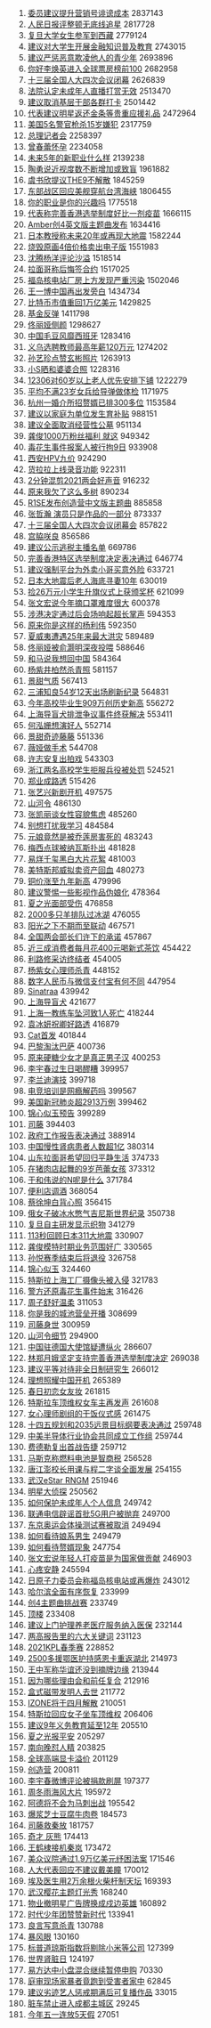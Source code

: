 1. [委员建议提升营销号诽谤成本](https://s.weibo.com/weibo?q=%23%E5%A7%94%E5%91%98%E5%BB%BA%E8%AE%AE%E6%8F%90%E5%8D%87%E8%90%A5%E9%94%80%E5%8F%B7%E8%AF%BD%E8%B0%A4%E6%88%90%E6%9C%AC%23&Refer=top) 2837143
1. [人民日报评整顿无底线追星](https://s.weibo.com/weibo?q=%23%E4%BA%BA%E6%B0%91%E6%97%A5%E6%8A%A5%E8%AF%84%E6%95%B4%E9%A1%BF%E6%97%A0%E5%BA%95%E7%BA%BF%E8%BF%BD%E6%98%9F%23&Refer=top) 2817728
1. [复旦大学女生参军到西藏](https://s.weibo.com/weibo?q=%E5%A4%8D%E6%97%A6%E5%A4%A7%E5%AD%A6%E5%A5%B3%E7%94%9F%E5%8F%82%E5%86%9B%E5%88%B0%E8%A5%BF%E8%97%8F&Refer=top) 2779124
1. [建议对大学生开展金融知识普及教育](https://s.weibo.com/weibo?q=%23%E5%BB%BA%E8%AE%AE%E5%AF%B9%E5%A4%A7%E5%AD%A6%E7%94%9F%E5%BC%80%E5%B1%95%E9%87%91%E8%9E%8D%E7%9F%A5%E8%AF%86%E6%99%AE%E5%8F%8A%E6%95%99%E8%82%B2%23&Refer=top) 2743015
1. [建议严惩恶意欺凌他人的青少年](https://s.weibo.com/weibo?q=%E5%BB%BA%E8%AE%AE%E4%B8%A5%E6%83%A9%E6%81%B6%E6%84%8F%E6%AC%BA%E5%87%8C%E4%BB%96%E4%BA%BA%E7%9A%84%E9%9D%92%E5%B0%91%E5%B9%B4&Refer=top) 2693896
1. [你好李焕英进入全球票房榜前100](https://s.weibo.com/weibo?q=%23%E4%BD%A0%E5%A5%BD%E6%9D%8E%E7%84%95%E8%8B%B1%E8%BF%9B%E5%85%A5%E5%85%A8%E7%90%83%E7%A5%A8%E6%88%BF%E6%A6%9C%E5%89%8D100%23&Refer=top) 2682958
1. [十三届全国人大四次会议闭幕](https://s.weibo.com/weibo?q=%23%E5%8D%81%E4%B8%89%E5%B1%8A%E5%85%A8%E5%9B%BD%E4%BA%BA%E5%A4%A7%E5%9B%9B%E6%AC%A1%E4%BC%9A%E8%AE%AE%E9%97%AD%E5%B9%95%23&Refer=top) 2626839
1. [法院认定未成年人直播打赏无效](https://s.weibo.com/weibo?q=%23%E6%B3%95%E9%99%A2%E8%AE%A4%E5%AE%9A%E6%9C%AA%E6%88%90%E5%B9%B4%E4%BA%BA%E7%9B%B4%E6%92%AD%E6%89%93%E8%B5%8F%E6%97%A0%E6%95%88%23&Refer=top) 2513470
1. [建议取消基层干部各群打卡](https://s.weibo.com/weibo?q=%E5%BB%BA%E8%AE%AE%E5%8F%96%E6%B6%88%E5%9F%BA%E5%B1%82%E5%B9%B2%E9%83%A8%E5%90%84%E7%BE%A4%E6%89%93%E5%8D%A1&Refer=top) 2501442
1. [代表建议明星返还金条等贵重应援礼品](https://s.weibo.com/weibo?q=%23%E4%BB%A3%E8%A1%A8%E5%BB%BA%E8%AE%AE%E6%98%8E%E6%98%9F%E8%BF%94%E8%BF%98%E9%87%91%E6%9D%A1%E7%AD%89%E8%B4%B5%E9%87%8D%E5%BA%94%E6%8F%B4%E7%A4%BC%E5%93%81%23&Refer=top) 2472964
1. [美国5名警官枪杀15岁嫌犯](https://s.weibo.com/weibo?q=%E7%BE%8E%E5%9B%BD5%E5%90%8D%E8%AD%A6%E5%AE%98%E6%9E%AA%E6%9D%8015%E5%B2%81%E5%AB%8C%E7%8A%AF&Refer=top) 2317759
1. [总理记者会](https://s.weibo.com/weibo?q=%23%E6%80%BB%E7%90%86%E8%AE%B0%E8%80%85%E4%BC%9A%23&Refer=top) 2258397
1. [曾春蕾怀孕](https://s.weibo.com/weibo?q=%E6%9B%BE%E6%98%A5%E8%95%BE%E6%80%80%E5%AD%95&Refer=top) 2234058
1. [未来5年的新职业什么样](https://s.weibo.com/weibo?q=%23%E6%9C%AA%E6%9D%A55%E5%B9%B4%E7%9A%84%E6%96%B0%E8%81%8C%E4%B8%9A%E4%BB%80%E4%B9%88%E6%A0%B7%23&Refer=top) 2139238
1. [陶勇说近视度数不断增加或致盲](https://s.weibo.com/weibo?q=%23%E9%99%B6%E5%8B%87%E8%AF%B4%E8%BF%91%E8%A7%86%E5%BA%A6%E6%95%B0%E4%B8%8D%E6%96%AD%E5%A2%9E%E5%8A%A0%E6%88%96%E8%87%B4%E7%9B%B2%23&Refer=top) 1961882
1. [虞书欣提议THE9不解散](https://s.weibo.com/weibo?q=%23%E8%99%9E%E4%B9%A6%E6%AC%A3%E6%8F%90%E8%AE%AETHE9%E4%B8%8D%E8%A7%A3%E6%95%A3%23&Refer=top) 1845259
1. [东部战区回应美舰穿航台湾海峡](https://s.weibo.com/weibo?q=%23%E4%B8%9C%E9%83%A8%E6%88%98%E5%8C%BA%E5%9B%9E%E5%BA%94%E7%BE%8E%E8%88%B0%E7%A9%BF%E8%88%AA%E5%8F%B0%E6%B9%BE%E6%B5%B7%E5%B3%A1%23&Refer=top) 1806455
1. [你的职业是你的兴趣吗](https://s.weibo.com/weibo?q=%23%E4%BD%A0%E7%9A%84%E8%81%8C%E4%B8%9A%E6%98%AF%E4%BD%A0%E7%9A%84%E5%85%B4%E8%B6%A3%E5%90%97%23&Refer=top) 1775518
1. [代表称完善香港选举制度好比一剂疫苗](https://s.weibo.com/weibo?q=%E4%BB%A3%E8%A1%A8%E7%A7%B0%E5%AE%8C%E5%96%84%E9%A6%99%E6%B8%AF%E9%80%89%E4%B8%BE%E5%88%B6%E5%BA%A6%E5%A5%BD%E6%AF%94%E4%B8%80%E5%89%82%E7%96%AB%E8%8B%97&Refer=top) 1666115
1. [Amber创4英文版主题曲发布](https://s.weibo.com/weibo?q=%23Amber%E5%88%9B4%E8%8B%B1%E6%96%87%E7%89%88%E4%B8%BB%E9%A2%98%E6%9B%B2%E5%8F%91%E5%B8%83%23&Refer=top) 1634416
1. [日本教授称未来20年或再现大地震](https://s.weibo.com/weibo?q=%23%E6%97%A5%E6%9C%AC%E6%95%99%E6%8E%88%E7%A7%B0%E6%9C%AA%E6%9D%A520%E5%B9%B4%E6%88%96%E5%86%8D%E7%8E%B0%E5%A4%A7%E5%9C%B0%E9%9C%87%23&Refer=top) 1582244
1. [烧毁原画4倍价格卖出电子版](https://s.weibo.com/weibo?q=%E7%83%A7%E6%AF%81%E5%8E%9F%E7%94%BB4%E5%80%8D%E4%BB%B7%E6%A0%BC%E5%8D%96%E5%87%BA%E7%94%B5%E5%AD%90%E7%89%88&Refer=top) 1551983
1. [沈腾杨洋评论沙溢](https://s.weibo.com/weibo?q=%23%E6%B2%88%E8%85%BE%E6%9D%A8%E6%B4%8B%E8%AF%84%E8%AE%BA%E6%B2%99%E6%BA%A2%23&Refer=top) 1518514
1. [拉面哥称后悔签合约](https://s.weibo.com/weibo?q=%E6%8B%89%E9%9D%A2%E5%93%A5%E7%A7%B0%E5%90%8E%E6%82%94%E7%AD%BE%E5%90%88%E7%BA%A6&Refer=top) 1517025
1. [福岛核电站厂房上方发现严重污染](https://s.weibo.com/weibo?q=%23%E7%A6%8F%E5%B2%9B%E6%A0%B8%E7%94%B5%E7%AB%99%E5%8E%82%E6%88%BF%E4%B8%8A%E6%96%B9%E5%8F%91%E7%8E%B0%E4%B8%A5%E9%87%8D%E6%B1%A1%E6%9F%93%23&Refer=top) 1502046
1. [王一博中国再出发旁白](https://s.weibo.com/weibo?q=%23%E7%8E%8B%E4%B8%80%E5%8D%9A%E4%B8%AD%E5%9B%BD%E5%86%8D%E5%87%BA%E5%8F%91%E6%97%81%E7%99%BD%23&Refer=top) 1434734
1. [比特币市值重回1万亿美元](https://s.weibo.com/weibo?q=%23%E6%AF%94%E7%89%B9%E5%B8%81%E5%B8%82%E5%80%BC%E9%87%8D%E5%9B%9E1%E4%B8%87%E4%BA%BF%E7%BE%8E%E5%85%83%23&Refer=top) 1429825
1. [基金反弹](https://s.weibo.com/weibo?q=%E5%9F%BA%E9%87%91%E5%8F%8D%E5%BC%B9&Refer=top) 1411798
1. [佟丽娅侧颜](https://s.weibo.com/weibo?q=%E4%BD%9F%E4%B8%BD%E5%A8%85%E4%BE%A7%E9%A2%9C&Refer=top) 1298627
1. [中国毛豆风靡西班牙](https://s.weibo.com/weibo?q=%E4%B8%AD%E5%9B%BD%E6%AF%9B%E8%B1%86%E9%A3%8E%E9%9D%A1%E8%A5%BF%E7%8F%AD%E7%89%99&Refer=top) 1283416
1. [义乌选聘教师最高年薪120万元](https://s.weibo.com/weibo?q=%23%E4%B9%89%E4%B9%8C%E9%80%89%E8%81%98%E6%95%99%E5%B8%88%E6%9C%80%E9%AB%98%E5%B9%B4%E8%96%AA120%E4%B8%87%E5%85%83%23&Refer=top) 1274202
1. [孙艺珍点赞玄彬照片](https://s.weibo.com/weibo?q=%23%E5%AD%99%E8%89%BA%E7%8F%8D%E7%82%B9%E8%B5%9E%E7%8E%84%E5%BD%AC%E7%85%A7%E7%89%87%23&Refer=top) 1263913
1. [小S晒和婆婆合照](https://s.weibo.com/weibo?q=%23%E5%B0%8FS%E6%99%92%E5%92%8C%E5%A9%86%E5%A9%86%E5%90%88%E7%85%A7%23&Refer=top) 1228316
1. [12306对60岁以上老人优先安排下铺](https://s.weibo.com/weibo?q=12306%E5%AF%B960%E5%B2%81%E4%BB%A5%E4%B8%8A%E8%80%81%E4%BA%BA%E4%BC%98%E5%85%88%E5%AE%89%E6%8E%92%E4%B8%8B%E9%93%BA&Refer=top) 1222279
1. [平均不满23岁女兵给导弹做体检](https://s.weibo.com/weibo?q=%23%E5%B9%B3%E5%9D%87%E4%B8%8D%E6%BB%A123%E5%B2%81%E5%A5%B3%E5%85%B5%E7%BB%99%E5%AF%BC%E5%BC%B9%E5%81%9A%E4%BD%93%E6%A3%80%23&Refer=top) 1171975
1. [杭州一婚介所招赘婿已排300多位](https://s.weibo.com/weibo?q=%E6%9D%AD%E5%B7%9E%E4%B8%80%E5%A9%9A%E4%BB%8B%E6%89%80%E6%8B%9B%E8%B5%98%E5%A9%BF%E5%B7%B2%E6%8E%92300%E5%A4%9A%E4%BD%8D&Refer=top) 1153584
1. [建议以家庭为单位发生育补贴](https://s.weibo.com/weibo?q=%23%E5%BB%BA%E8%AE%AE%E4%BB%A5%E5%AE%B6%E5%BA%AD%E4%B8%BA%E5%8D%95%E4%BD%8D%E5%8F%91%E7%94%9F%E8%82%B2%E8%A1%A5%E8%B4%B4%23&Refer=top) 988151
1. [建议全面取消经营性公墓](https://s.weibo.com/weibo?q=%23%E5%BB%BA%E8%AE%AE%E5%85%A8%E9%9D%A2%E5%8F%96%E6%B6%88%E7%BB%8F%E8%90%A5%E6%80%A7%E5%85%AC%E5%A2%93%23&Refer=top) 951134
1. [龚俊1000万粉丝福利 就这](https://s.weibo.com/weibo?q=%E9%BE%9A%E4%BF%8A1000%E4%B8%87%E7%B2%89%E4%B8%9D%E7%A6%8F%E5%88%A9%20%E5%B0%B1%E8%BF%99&Refer=top) 949342
1. [毒花生事件报案人被行拘9日](https://s.weibo.com/weibo?q=%23%E6%AF%92%E8%8A%B1%E7%94%9F%E4%BA%8B%E4%BB%B6%E6%8A%A5%E6%A1%88%E4%BA%BA%E8%A2%AB%E8%A1%8C%E6%8B%989%E6%97%A5%23&Refer=top) 933908
1. [西安HPV九价](https://s.weibo.com/weibo?q=%E8%A5%BF%E5%AE%89HPV%E4%B9%9D%E4%BB%B7&Refer=top) 924290
1. [货拉拉上线录音功能](https://s.weibo.com/weibo?q=%E8%B4%A7%E6%8B%89%E6%8B%89%E4%B8%8A%E7%BA%BF%E5%BD%95%E9%9F%B3%E5%8A%9F%E8%83%BD&Refer=top) 922311
1. [2分钟混剪2021两会好声音](https://s.weibo.com/weibo?q=%232%E5%88%86%E9%92%9F%E6%B7%B7%E5%89%AA2021%E4%B8%A4%E4%BC%9A%E5%A5%BD%E5%A3%B0%E9%9F%B3%23&Refer=top) 916232
1. [原来我欠了这么多树](https://s.weibo.com/weibo?q=%23%E5%8E%9F%E6%9D%A5%E6%88%91%E6%AC%A0%E4%BA%86%E8%BF%99%E4%B9%88%E5%A4%9A%E6%A0%91%23&Refer=top) 890234
1. [R1SE发布创造营中文版主题曲](https://s.weibo.com/weibo?q=%23R1SE%E5%8F%91%E5%B8%83%E5%88%9B%E9%80%A0%E8%90%A5%E4%B8%AD%E6%96%87%E7%89%88%E4%B8%BB%E9%A2%98%E6%9B%B2%23&Refer=top) 885858
1. [张哲瀚 演员只是作品的一部分](https://s.weibo.com/weibo?q=%E5%BC%A0%E5%93%B2%E7%80%9A%20%E6%BC%94%E5%91%98%E5%8F%AA%E6%98%AF%E4%BD%9C%E5%93%81%E7%9A%84%E4%B8%80%E9%83%A8%E5%88%86&Refer=top) 873337
1. [十三届全国人大四次会议闭幕会](https://s.weibo.com/weibo?q=%23%E5%8D%81%E4%B8%89%E5%B1%8A%E5%85%A8%E5%9B%BD%E4%BA%BA%E5%A4%A7%E5%9B%9B%E6%AC%A1%E4%BC%9A%E8%AE%AE%E9%97%AD%E5%B9%95%E4%BC%9A%23&Refer=top) 857822
1. [宫脇咲良](https://s.weibo.com/weibo?q=%E5%AE%AB%E8%84%87%E5%92%B2%E8%89%AF&Refer=top) 856586
1. [建议公示逃税主播名单](https://s.weibo.com/weibo?q=%23%E5%BB%BA%E8%AE%AE%E5%85%AC%E7%A4%BA%E9%80%83%E7%A8%8E%E4%B8%BB%E6%92%AD%E5%90%8D%E5%8D%95%23&Refer=top) 669786
1. [完善香港特区选举制度决定表决通过](https://s.weibo.com/weibo?q=%23%E5%AE%8C%E5%96%84%E9%A6%99%E6%B8%AF%E7%89%B9%E5%8C%BA%E9%80%89%E4%B8%BE%E5%88%B6%E5%BA%A6%E5%86%B3%E5%AE%9A%E8%A1%A8%E5%86%B3%E9%80%9A%E8%BF%87%23&Refer=top) 646774
1. [建议强制平台为外卖小哥买意外险](https://s.weibo.com/weibo?q=%23%E5%BB%BA%E8%AE%AE%E5%BC%BA%E5%88%B6%E5%B9%B3%E5%8F%B0%E4%B8%BA%E5%A4%96%E5%8D%96%E5%B0%8F%E5%93%A5%E4%B9%B0%E6%84%8F%E5%A4%96%E9%99%A9%23&Refer=top) 633721
1. [日本大地震后老人海底寻妻10年](https://s.weibo.com/weibo?q=%E6%97%A5%E6%9C%AC%E5%A4%A7%E5%9C%B0%E9%9C%87%E5%90%8E%E8%80%81%E4%BA%BA%E6%B5%B7%E5%BA%95%E5%AF%BB%E5%A6%BB10%E5%B9%B4&Refer=top) 630019
1. [捡26万元小学生升旗仪式上获颁奖杯](https://s.weibo.com/weibo?q=%23%E6%8D%A126%E4%B8%87%E5%85%83%E5%B0%8F%E5%AD%A6%E7%94%9F%E5%8D%87%E6%97%97%E4%BB%AA%E5%BC%8F%E4%B8%8A%E8%8E%B7%E9%A2%81%E5%A5%96%E6%9D%AF%23&Refer=top) 621099
1. [张文宏说今年摘口罩难度很大](https://s.weibo.com/weibo?q=%E5%BC%A0%E6%96%87%E5%AE%8F%E8%AF%B4%E4%BB%8A%E5%B9%B4%E6%91%98%E5%8F%A3%E7%BD%A9%E9%9A%BE%E5%BA%A6%E5%BE%88%E5%A4%A7&Refer=top) 600378
1. [涉港决定通过后会场响起超长掌声](https://s.weibo.com/weibo?q=%23%E6%B6%89%E6%B8%AF%E5%86%B3%E5%AE%9A%E9%80%9A%E8%BF%87%E5%90%8E%E4%BC%9A%E5%9C%BA%E5%93%8D%E8%B5%B7%E8%B6%85%E9%95%BF%E6%8E%8C%E5%A3%B0%23&Refer=top) 594353
1. [原来你是这样的杨利伟](https://s.weibo.com/weibo?q=%E5%8E%9F%E6%9D%A5%E4%BD%A0%E6%98%AF%E8%BF%99%E6%A0%B7%E7%9A%84%E6%9D%A8%E5%88%A9%E4%BC%9F&Refer=top) 592350
1. [夏威夷遭遇25年来最大洪灾](https://s.weibo.com/weibo?q=%E5%A4%8F%E5%A8%81%E5%A4%B7%E9%81%AD%E9%81%8725%E5%B9%B4%E6%9D%A5%E6%9C%80%E5%A4%A7%E6%B4%AA%E7%81%BE&Refer=top) 589489
1. [佟丽娅被俞灏明深夜投喂](https://s.weibo.com/weibo?q=%23%E4%BD%9F%E4%B8%BD%E5%A8%85%E8%A2%AB%E4%BF%9E%E7%81%8F%E6%98%8E%E6%B7%B1%E5%A4%9C%E6%8A%95%E5%96%82%23&Refer=top) 588646
1. [和马说我想回中国](https://s.weibo.com/weibo?q=%E5%92%8C%E9%A9%AC%E8%AF%B4%E6%88%91%E6%83%B3%E5%9B%9E%E4%B8%AD%E5%9B%BD&Refer=top) 584364
1. [杨紫井柏然杀青照](https://s.weibo.com/weibo?q=%23%E6%9D%A8%E7%B4%AB%E4%BA%95%E6%9F%8F%E7%84%B6%E6%9D%80%E9%9D%92%E7%85%A7%23&Refer=top) 581157
1. [景甜气质](https://s.weibo.com/weibo?q=%E6%99%AF%E7%94%9C%E6%B0%94%E8%B4%A8&Refer=top) 567413
1. [三浦知良54岁12天出场刷新纪录](https://s.weibo.com/weibo?q=%E4%B8%89%E6%B5%A6%E7%9F%A5%E8%89%AF54%E5%B2%8112%E5%A4%A9%E5%87%BA%E5%9C%BA%E5%88%B7%E6%96%B0%E7%BA%AA%E5%BD%95&Refer=top) 564831
1. [今年高校毕业生909万创历史新高](https://s.weibo.com/weibo?q=%23%E4%BB%8A%E5%B9%B4%E9%AB%98%E6%A0%A1%E6%AF%95%E4%B8%9A%E7%94%9F909%E4%B8%87%E5%88%9B%E5%8E%86%E5%8F%B2%E6%96%B0%E9%AB%98%23&Refer=top) 556272
1. [上海导盲犬排泄争议事件终获解决](https://s.weibo.com/weibo?q=%23%E4%B8%8A%E6%B5%B7%E5%AF%BC%E7%9B%B2%E7%8A%AC%E6%8E%92%E6%B3%84%E4%BA%89%E8%AE%AE%E4%BA%8B%E4%BB%B6%E7%BB%88%E8%8E%B7%E8%A7%A3%E5%86%B3%23&Refer=top) 553411
1. [何泓姗想演好人](https://s.weibo.com/weibo?q=%23%E4%BD%95%E6%B3%93%E5%A7%97%E6%83%B3%E6%BC%94%E5%A5%BD%E4%BA%BA%23&Refer=top) 552714
1. [景甜奇迹藤藤](https://s.weibo.com/weibo?q=%23%E6%99%AF%E7%94%9C%E5%A5%87%E8%BF%B9%E8%97%A4%E8%97%A4%23&Refer=top) 551336
1. [薇娅做手术](https://s.weibo.com/weibo?q=%23%E8%96%87%E5%A8%85%E5%81%9A%E6%89%8B%E6%9C%AF%23&Refer=top) 544708
1. [许志安复出拍戏](https://s.weibo.com/weibo?q=%E8%AE%B8%E5%BF%97%E5%AE%89%E5%A4%8D%E5%87%BA%E6%8B%8D%E6%88%8F&Refer=top) 543303
1. [浙江两名高校学生拒服兵役被处罚](https://s.weibo.com/weibo?q=%23%E6%B5%99%E6%B1%9F%E4%B8%A4%E5%90%8D%E9%AB%98%E6%A0%A1%E5%AD%A6%E7%94%9F%E6%8B%92%E6%9C%8D%E5%85%B5%E5%BD%B9%E8%A2%AB%E5%A4%84%E7%BD%9A%23&Refer=top) 524521
1. [郑业成路透](https://s.weibo.com/weibo?q=%E9%83%91%E4%B8%9A%E6%88%90%E8%B7%AF%E9%80%8F&Refer=top) 515426
1. [张艺兴新剧开机](https://s.weibo.com/weibo?q=%23%E5%BC%A0%E8%89%BA%E5%85%B4%E6%96%B0%E5%89%A7%E5%BC%80%E6%9C%BA%23&Refer=top) 497575
1. [山河令](https://s.weibo.com/weibo?q=%E5%B1%B1%E6%B2%B3%E4%BB%A4&Refer=top) 486130
1. [张凯丽谈女性容貌焦虑](https://s.weibo.com/weibo?q=%23%E5%BC%A0%E5%87%AF%E4%B8%BD%E8%B0%88%E5%A5%B3%E6%80%A7%E5%AE%B9%E8%B2%8C%E7%84%A6%E8%99%91%23&Refer=top) 485260
1. [别想打扰我学习](https://s.weibo.com/weibo?q=%E5%88%AB%E6%83%B3%E6%89%93%E6%89%B0%E6%88%91%E5%AD%A6%E4%B9%A0&Refer=top) 484584
1. [元娘竟然是被乔莲房害死的](https://s.weibo.com/weibo?q=%23%E5%85%83%E5%A8%98%E7%AB%9F%E7%84%B6%E6%98%AF%E8%A2%AB%E4%B9%94%E8%8E%B2%E6%88%BF%E5%AE%B3%E6%AD%BB%E7%9A%84%23&Refer=top) 483243
1. [梅西点球被纳瓦斯扑出](https://s.weibo.com/weibo?q=%E6%A2%85%E8%A5%BF%E7%82%B9%E7%90%83%E8%A2%AB%E7%BA%B3%E7%93%A6%E6%96%AF%E6%89%91%E5%87%BA&Refer=top) 481828
1. [易烊千玺黑白大片花絮](https://s.weibo.com/weibo?q=%23%E6%98%93%E7%83%8A%E5%8D%83%E7%8E%BA%E9%BB%91%E7%99%BD%E5%A4%A7%E7%89%87%E8%8A%B1%E7%B5%AE%23&Refer=top) 481003
1. [美特斯邦威拟卖资产回血](https://s.weibo.com/weibo?q=%23%E7%BE%8E%E7%89%B9%E6%96%AF%E9%82%A6%E5%A8%81%E6%8B%9F%E5%8D%96%E8%B5%84%E4%BA%A7%E5%9B%9E%E8%A1%80%23&Refer=top) 480273
1. [铜价涨至九年新高](https://s.weibo.com/weibo?q=%23%E9%93%9C%E4%BB%B7%E6%B6%A8%E8%87%B3%E4%B9%9D%E5%B9%B4%E6%96%B0%E9%AB%98%23&Refer=top) 479996
1. [建议警惕一些影视作品伪娘化](https://s.weibo.com/weibo?q=%23%E5%BB%BA%E8%AE%AE%E8%AD%A6%E6%83%95%E4%B8%80%E4%BA%9B%E5%BD%B1%E8%A7%86%E4%BD%9C%E5%93%81%E4%BC%AA%E5%A8%98%E5%8C%96%23&Refer=top) 478364
1. [夏之光面部受伤](https://s.weibo.com/weibo?q=%23%E5%A4%8F%E4%B9%8B%E5%85%89%E9%9D%A2%E9%83%A8%E5%8F%97%E4%BC%A4%23&Refer=top) 476858
1. [2000多只羊排队过冰湖](https://s.weibo.com/weibo?q=%232000%E5%A4%9A%E5%8F%AA%E7%BE%8A%E6%8E%92%E9%98%9F%E8%BF%87%E5%86%B0%E6%B9%96%23&Refer=top) 476055
1. [阳光之下不期而至联动](https://s.weibo.com/weibo?q=%23%E9%98%B3%E5%85%89%E4%B9%8B%E4%B8%8B%E4%B8%8D%E6%9C%9F%E8%80%8C%E8%87%B3%E8%81%94%E5%8A%A8%23&Refer=top) 467571
1. [全国两会部长们许下的承诺](https://s.weibo.com/weibo?q=%23%E5%85%A8%E5%9B%BD%E4%B8%A4%E4%BC%9A%E9%83%A8%E9%95%BF%E4%BB%AC%E8%AE%B8%E4%B8%8B%E7%9A%84%E6%89%BF%E8%AF%BA%23&Refer=top) 457867
1. [近三成消费者每月花400元喝新式茶饮](https://s.weibo.com/weibo?q=%23%E8%BF%91%E4%B8%89%E6%88%90%E6%B6%88%E8%B4%B9%E8%80%85%E6%AF%8F%E6%9C%88%E8%8A%B1400%E5%85%83%E5%96%9D%E6%96%B0%E5%BC%8F%E8%8C%B6%E9%A5%AE%23&Refer=top) 454422
1. [利路修采访终结者](https://s.weibo.com/weibo?q=%E5%88%A9%E8%B7%AF%E4%BF%AE%E9%87%87%E8%AE%BF%E7%BB%88%E7%BB%93%E8%80%85&Refer=top) 454005
1. [杨紫女心理师杀青](https://s.weibo.com/weibo?q=%E6%9D%A8%E7%B4%AB%E5%A5%B3%E5%BF%83%E7%90%86%E5%B8%88%E6%9D%80%E9%9D%92&Refer=top) 448152
1. [数字人民币与微信支付宝有何不同](https://s.weibo.com/weibo?q=%23%E6%95%B0%E5%AD%97%E4%BA%BA%E6%B0%91%E5%B8%81%E4%B8%8E%E5%BE%AE%E4%BF%A1%E6%94%AF%E4%BB%98%E5%AE%9D%E6%9C%89%E4%BD%95%E4%B8%8D%E5%90%8C%23&Refer=top) 447954
1. [Sinatraa](https://s.weibo.com/weibo?q=Sinatraa&Refer=top) 439942
1. [上海导盲犬](https://s.weibo.com/weibo?q=%E4%B8%8A%E6%B5%B7%E5%AF%BC%E7%9B%B2%E7%8A%AC&Refer=top) 421677
1. [上海一教练车坠河致1人死亡](https://s.weibo.com/weibo?q=%E4%B8%8A%E6%B5%B7%E4%B8%80%E6%95%99%E7%BB%83%E8%BD%A6%E5%9D%A0%E6%B2%B3%E8%87%B41%E4%BA%BA%E6%AD%BB%E4%BA%A1&Refer=top) 418244
1. [袁冰妍祝卿好路透](https://s.weibo.com/weibo?q=%23%E8%A2%81%E5%86%B0%E5%A6%8D%E7%A5%9D%E5%8D%BF%E5%A5%BD%E8%B7%AF%E9%80%8F%23&Refer=top) 416879
1. [Cat首发](https://s.weibo.com/weibo?q=%23Cat%E9%A6%96%E5%8F%91%23&Refer=top) 401844
1. [巴黎淘汰巴萨](https://s.weibo.com/weibo?q=%E5%B7%B4%E9%BB%8E%E6%B7%98%E6%B1%B0%E5%B7%B4%E8%90%A8&Refer=top) 400736
1. [原来硬糖少女才是真正男子汉](https://s.weibo.com/weibo?q=%23%E5%8E%9F%E6%9D%A5%E7%A1%AC%E7%B3%96%E5%B0%91%E5%A5%B3%E6%89%8D%E6%98%AF%E7%9C%9F%E6%AD%A3%E7%94%B7%E5%AD%90%E6%B1%89%23&Refer=top) 400253
1. [李宇春过生日喝醪糟](https://s.weibo.com/weibo?q=%23%E6%9D%8E%E5%AE%87%E6%98%A5%E8%BF%87%E7%94%9F%E6%97%A5%E5%96%9D%E9%86%AA%E7%B3%9F%23&Refer=top) 399957
1. [李兰迪演技](https://s.weibo.com/weibo?q=%23%E6%9D%8E%E5%85%B0%E8%BF%AA%E6%BC%94%E6%8A%80%23&Refer=top) 399718
1. [电竞培训是网瘾解药吗](https://s.weibo.com/weibo?q=%E7%94%B5%E7%AB%9E%E5%9F%B9%E8%AE%AD%E6%98%AF%E7%BD%91%E7%98%BE%E8%A7%A3%E8%8D%AF%E5%90%97&Refer=top) 399567
1. [美国新冠肺炎超2913万例](https://s.weibo.com/weibo?q=%E7%BE%8E%E5%9B%BD%E6%96%B0%E5%86%A0%E8%82%BA%E7%82%8E%E8%B6%852913%E4%B8%87%E4%BE%8B&Refer=top) 399462
1. [锦心似玉预告](https://s.weibo.com/weibo?q=%E9%94%A6%E5%BF%83%E4%BC%BC%E7%8E%89%E9%A2%84%E5%91%8A&Refer=top) 399289
1. [司藤](https://s.weibo.com/weibo?q=%E5%8F%B8%E8%97%A4&Refer=top) 394403
1. [政府工作报告表决通过](https://s.weibo.com/weibo?q=%23%E6%94%BF%E5%BA%9C%E5%B7%A5%E4%BD%9C%E6%8A%A5%E5%91%8A%E8%A1%A8%E5%86%B3%E9%80%9A%E8%BF%87%23&Refer=top) 388914
1. [中国慢性肾病患者人数超1亿](https://s.weibo.com/weibo?q=%23%E4%B8%AD%E5%9B%BD%E6%85%A2%E6%80%A7%E8%82%BE%E7%97%85%E6%82%A3%E8%80%85%E4%BA%BA%E6%95%B0%E8%B6%851%E4%BA%BF%23&Refer=top) 380314
1. [山东拉面哥希望回归平静生活](https://s.weibo.com/weibo?q=%E5%B1%B1%E4%B8%9C%E6%8B%89%E9%9D%A2%E5%93%A5%E5%B8%8C%E6%9C%9B%E5%9B%9E%E5%BD%92%E5%B9%B3%E9%9D%99%E7%94%9F%E6%B4%BB&Refer=top) 374733
1. [在猪肉店起舞的9岁芭蕾女孩](https://s.weibo.com/weibo?q=%23%E5%9C%A8%E7%8C%AA%E8%82%89%E5%BA%97%E8%B5%B7%E8%88%9E%E7%9A%849%E5%B2%81%E8%8A%AD%E8%95%BE%E5%A5%B3%E5%AD%A9%23&Refer=top) 373312
1. [于和伟说的N呢是什么](https://s.weibo.com/weibo?q=%23%E4%BA%8E%E5%92%8C%E4%BC%9F%E8%AF%B4%E7%9A%84N%E5%91%A2%E6%98%AF%E4%BB%80%E4%B9%88%23&Refer=top) 371784
1. [便利店调酒](https://s.weibo.com/weibo?q=%E4%BE%BF%E5%88%A9%E5%BA%97%E8%B0%83%E9%85%92&Refer=top) 368054
1. [蔡徐坤白背心照](https://s.weibo.com/weibo?q=%23%E8%94%A1%E5%BE%90%E5%9D%A4%E7%99%BD%E8%83%8C%E5%BF%83%E7%85%A7%23&Refer=top) 356415
1. [俄女子破冰水憋气吉尼斯世界纪录](https://s.weibo.com/weibo?q=%23%E4%BF%84%E5%A5%B3%E5%AD%90%E7%A0%B4%E5%86%B0%E6%B0%B4%E6%86%8B%E6%B0%94%E5%90%89%E5%B0%BC%E6%96%AF%E4%B8%96%E7%95%8C%E7%BA%AA%E5%BD%95%23&Refer=top) 350738
1. [复旦自主研发显示织物](https://s.weibo.com/weibo?q=%23%E5%A4%8D%E6%97%A6%E8%87%AA%E4%B8%BB%E7%A0%94%E5%8F%91%E6%98%BE%E7%A4%BA%E7%BB%87%E7%89%A9%23&Refer=top) 341279
1. [113秒回顾日本311大地震](https://s.weibo.com/weibo?q=113%E7%A7%92%E5%9B%9E%E9%A1%BE%E6%97%A5%E6%9C%AC311%E5%A4%A7%E5%9C%B0%E9%9C%87&Refer=top) 330907
1. [龚俊模特时期业务范围好广](https://s.weibo.com/weibo?q=%23%E9%BE%9A%E4%BF%8A%E6%A8%A1%E7%89%B9%E6%97%B6%E6%9C%9F%E4%B8%9A%E5%8A%A1%E8%8C%83%E5%9B%B4%E5%A5%BD%E5%B9%BF%23&Refer=top) 330565
1. [孙悦赛季结束后将退役](https://s.weibo.com/weibo?q=%23%E5%AD%99%E6%82%A6%E8%B5%9B%E5%AD%A3%E7%BB%93%E6%9D%9F%E5%90%8E%E5%B0%86%E9%80%80%E5%BD%B9%23&Refer=top) 326758
1. [锦心似玉](https://s.weibo.com/weibo?q=%23%E9%94%A6%E5%BF%83%E4%BC%BC%E7%8E%89%23&Refer=top) 324460
1. [特斯拉上海工厂摄像头被入侵](https://s.weibo.com/weibo?q=%E7%89%B9%E6%96%AF%E6%8B%89%E4%B8%8A%E6%B5%B7%E5%B7%A5%E5%8E%82%E6%91%84%E5%83%8F%E5%A4%B4%E8%A2%AB%E5%85%A5%E4%BE%B5&Refer=top) 321783
1. [警方还原毒花生事件始末](https://s.weibo.com/weibo?q=%23%E8%AD%A6%E6%96%B9%E8%BF%98%E5%8E%9F%E6%AF%92%E8%8A%B1%E7%94%9F%E4%BA%8B%E4%BB%B6%E5%A7%8B%E6%9C%AB%23&Refer=top) 316426
1. [周子舒好温柔](https://s.weibo.com/weibo?q=%23%E5%91%A8%E5%AD%90%E8%88%92%E5%A5%BD%E6%B8%A9%E6%9F%94%23&Refer=top) 311053
1. [你是我的城池营垒开播](https://s.weibo.com/weibo?q=%23%E4%BD%A0%E6%98%AF%E6%88%91%E7%9A%84%E5%9F%8E%E6%B1%A0%E8%90%A5%E5%9E%92%E5%BC%80%E6%92%AD%23&Refer=top) 308699
1. [司藤身世](https://s.weibo.com/weibo?q=%E5%8F%B8%E8%97%A4%E8%BA%AB%E4%B8%96&Refer=top) 300959
1. [山河令细节](https://s.weibo.com/weibo?q=%23%E5%B1%B1%E6%B2%B3%E4%BB%A4%E7%BB%86%E8%8A%82%23&Refer=top) 294900
1. [中国驻德国大使馆疑遭纵火](https://s.weibo.com/weibo?q=%E4%B8%AD%E5%9B%BD%E9%A9%BB%E5%BE%B7%E5%9B%BD%E5%A4%A7%E4%BD%BF%E9%A6%86%E7%96%91%E9%81%AD%E7%BA%B5%E7%81%AB&Refer=top) 286607
1. [林郑月娥坚定支持完善香港选举制度决定](https://s.weibo.com/weibo?q=%23%E6%9E%97%E9%83%91%E6%9C%88%E5%A8%A5%E5%9D%9A%E5%AE%9A%E6%94%AF%E6%8C%81%E5%AE%8C%E5%96%84%E9%A6%99%E6%B8%AF%E9%80%89%E4%B8%BE%E5%88%B6%E5%BA%A6%E5%86%B3%E5%AE%9A%23&Refer=top) 269038
1. [建议平等对待非全日制研究生](https://s.weibo.com/weibo?q=%23%E5%BB%BA%E8%AE%AE%E5%B9%B3%E7%AD%89%E5%AF%B9%E5%BE%85%E9%9D%9E%E5%85%A8%E6%97%A5%E5%88%B6%E7%A0%94%E7%A9%B6%E7%94%9F%23&Refer=top) 266012
1. [理想照耀中国开机](https://s.weibo.com/weibo?q=%E7%90%86%E6%83%B3%E7%85%A7%E8%80%80%E4%B8%AD%E5%9B%BD%E5%BC%80%E6%9C%BA&Refer=top) 265389
1. [春日初恋女友妆](https://s.weibo.com/weibo?q=%23%E6%98%A5%E6%97%A5%E5%88%9D%E6%81%8B%E5%A5%B3%E5%8F%8B%E5%A6%86%23&Refer=top) 261815
1. [特斯拉车顶维权女车主再发声](https://s.weibo.com/weibo?q=%E7%89%B9%E6%96%AF%E6%8B%89%E8%BD%A6%E9%A1%B6%E7%BB%B4%E6%9D%83%E5%A5%B3%E8%BD%A6%E4%B8%BB%E5%86%8D%E5%8F%91%E5%A3%B0&Refer=top) 261608
1. [女心理师剧组的干饭仪式感](https://s.weibo.com/weibo?q=%23%E5%A5%B3%E5%BF%83%E7%90%86%E5%B8%88%E5%89%A7%E7%BB%84%E7%9A%84%E5%B9%B2%E9%A5%AD%E4%BB%AA%E5%BC%8F%E6%84%9F%23&Refer=top) 261475
1. [十四五规划和2035远景目标纲要表决通过](https://s.weibo.com/weibo?q=%E5%8D%81%E5%9B%9B%E4%BA%94%E8%A7%84%E5%88%92%E5%92%8C2035%E8%BF%9C%E6%99%AF%E7%9B%AE%E6%A0%87%E7%BA%B2%E8%A6%81%E8%A1%A8%E5%86%B3%E9%80%9A%E8%BF%87&Refer=top) 259748
1. [中美半导体行业协会共同成立工作组](https://s.weibo.com/weibo?q=%E4%B8%AD%E7%BE%8E%E5%8D%8A%E5%AF%BC%E4%BD%93%E8%A1%8C%E4%B8%9A%E5%8D%8F%E4%BC%9A%E5%85%B1%E5%90%8C%E6%88%90%E7%AB%8B%E5%B7%A5%E4%BD%9C%E7%BB%84&Refer=top) 259744
1. [费德勒复出首战告捷](https://s.weibo.com/weibo?q=%E8%B4%B9%E5%BE%B7%E5%8B%92%E5%A4%8D%E5%87%BA%E9%A6%96%E6%88%98%E5%91%8A%E6%8D%B7&Refer=top) 259712
1. [马斯克称燃料电池是智商税](https://s.weibo.com/weibo?q=%E9%A9%AC%E6%96%AF%E5%85%8B%E7%A7%B0%E7%87%83%E6%96%99%E7%94%B5%E6%B1%A0%E6%98%AF%E6%99%BA%E5%95%86%E7%A8%8E&Refer=top) 256528
1. [唐江澎校长用课与程二字谈全面发展](https://s.weibo.com/weibo?q=%23%E5%94%90%E6%B1%9F%E6%BE%8E%E6%A0%A1%E9%95%BF%E7%94%A8%E8%AF%BE%E4%B8%8E%E7%A8%8B%E4%BA%8C%E5%AD%97%E8%B0%88%E5%85%A8%E9%9D%A2%E5%8F%91%E5%B1%95%23&Refer=top) 254155
1. [武汉eStar RNGM](https://s.weibo.com/weibo?q=%E6%AD%A6%E6%B1%89eStar%20RNGM&Refer=top) 251946
1. [明星大侦探](https://s.weibo.com/weibo?q=%E6%98%8E%E6%98%9F%E5%A4%A7%E4%BE%A6%E6%8E%A2&Refer=top) 250562
1. [如何保护未成年人个人信息](https://s.weibo.com/weibo?q=%23%E5%A6%82%E4%BD%95%E4%BF%9D%E6%8A%A4%E6%9C%AA%E6%88%90%E5%B9%B4%E4%BA%BA%E4%B8%AA%E4%BA%BA%E4%BF%A1%E6%81%AF%23&Refer=top) 249742
1. [联通电信辟谣首批5G用户被抛弃](https://s.weibo.com/weibo?q=%E8%81%94%E9%80%9A%E7%94%B5%E4%BF%A1%E8%BE%9F%E8%B0%A3%E9%A6%96%E6%89%B95G%E7%94%A8%E6%88%B7%E8%A2%AB%E6%8A%9B%E5%BC%83&Refer=top) 249700
1. [东京奥运会体操测试赛被取消](https://s.weibo.com/weibo?q=%23%E4%B8%9C%E4%BA%AC%E5%A5%A5%E8%BF%90%E4%BC%9A%E4%BD%93%E6%93%8D%E6%B5%8B%E8%AF%95%E8%B5%9B%E8%A2%AB%E5%8F%96%E6%B6%88%23&Refer=top) 249494
1. [如何看待娘系男生](https://s.weibo.com/weibo?q=%23%E5%A6%82%E4%BD%95%E7%9C%8B%E5%BE%85%E5%A8%98%E7%B3%BB%E7%94%B7%E7%94%9F%23&Refer=top) 249479
1. [如何看待赘婿现象](https://s.weibo.com/weibo?q=%23%E5%A6%82%E4%BD%95%E7%9C%8B%E5%BE%85%E8%B5%98%E5%A9%BF%E7%8E%B0%E8%B1%A1%23&Refer=top) 247754
1. [张文宏说年轻人打疫苗是为国家做贡献](https://s.weibo.com/weibo?q=%23%E5%BC%A0%E6%96%87%E5%AE%8F%E8%AF%B4%E5%B9%B4%E8%BD%BB%E4%BA%BA%E6%89%93%E7%96%AB%E8%8B%97%E6%98%AF%E4%B8%BA%E5%9B%BD%E5%AE%B6%E5%81%9A%E8%B4%A1%E7%8C%AE%23&Refer=top) 246903
1. [心疼安静](https://s.weibo.com/weibo?q=%23%E5%BF%83%E7%96%BC%E5%AE%89%E9%9D%99%23&Refer=top) 245594
1. [日原子力委员会称福岛核电站或再爆炸](https://s.weibo.com/weibo?q=%23%E6%97%A5%E5%8E%9F%E5%AD%90%E5%8A%9B%E5%A7%94%E5%91%98%E4%BC%9A%E7%A7%B0%E7%A6%8F%E5%B2%9B%E6%A0%B8%E7%94%B5%E7%AB%99%E6%88%96%E5%86%8D%E7%88%86%E7%82%B8%23&Refer=top) 243012
1. [哈尔滨全面有序恢复](https://s.weibo.com/weibo?q=%E5%93%88%E5%B0%94%E6%BB%A8%E5%85%A8%E9%9D%A2%E6%9C%89%E5%BA%8F%E6%81%A2%E5%A4%8D&Refer=top) 233999
1. [创4主题曲挑战赛](https://s.weibo.com/weibo?q=%23%E5%88%9B4%E4%B8%BB%E9%A2%98%E6%9B%B2%E6%8C%91%E6%88%98%E8%B5%9B%23&Refer=top) 233749
1. [顶楼](https://s.weibo.com/weibo?q=%E9%A1%B6%E6%A5%BC&Refer=top) 233408
1. [建议上门护理养老医疗服务纳入医保](https://s.weibo.com/weibo?q=%23%E5%BB%BA%E8%AE%AE%E4%B8%8A%E9%97%A8%E6%8A%A4%E7%90%86%E5%85%BB%E8%80%81%E5%8C%BB%E7%96%97%E6%9C%8D%E5%8A%A1%E7%BA%B3%E5%85%A5%E5%8C%BB%E4%BF%9D%23&Refer=top) 232144
1. [两高报告里的六大关键词](https://s.weibo.com/weibo?q=%E4%B8%A4%E9%AB%98%E6%8A%A5%E5%91%8A%E9%87%8C%E7%9A%84%E5%85%AD%E5%A4%A7%E5%85%B3%E9%94%AE%E8%AF%8D&Refer=top) 231123
1. [2021KPL春季赛](https://s.weibo.com/weibo?q=2021KPL%E6%98%A5%E5%AD%A3%E8%B5%9B&Refer=top) 228852
1. [2500多援鄂医护持感恩卡重返湖北](https://s.weibo.com/weibo?q=%232500%E5%A4%9A%E6%8F%B4%E9%84%82%E5%8C%BB%E6%8A%A4%E6%8C%81%E6%84%9F%E6%81%A9%E5%8D%A1%E9%87%8D%E8%BF%94%E6%B9%96%E5%8C%97%23&Refer=top) 214973
1. [王中军称华谊还没到摘牌边缘](https://s.weibo.com/weibo?q=%E7%8E%8B%E4%B8%AD%E5%86%9B%E7%A7%B0%E5%8D%8E%E8%B0%8A%E8%BF%98%E6%B2%A1%E5%88%B0%E6%91%98%E7%89%8C%E8%BE%B9%E7%BC%98&Refer=top) 213944
1. [因为哪些理由会和前任复合](https://s.weibo.com/weibo?q=%23%E5%9B%A0%E4%B8%BA%E5%93%AA%E4%BA%9B%E7%90%86%E7%94%B1%E4%BC%9A%E5%92%8C%E5%89%8D%E4%BB%BB%E5%A4%8D%E5%90%88%23&Refer=top) 212916
1. [盒式磁带发明人去世](https://s.weibo.com/weibo?q=%E7%9B%92%E5%BC%8F%E7%A3%81%E5%B8%A6%E5%8F%91%E6%98%8E%E4%BA%BA%E5%8E%BB%E4%B8%96&Refer=top) 211772
1. [IZONE将于四月解散](https://s.weibo.com/weibo?q=%23IZONE%E5%B0%86%E4%BA%8E%E5%9B%9B%E6%9C%88%E8%A7%A3%E6%95%A3%23&Refer=top) 210051
1. [特斯拉回应女子坐车顶维权](https://s.weibo.com/weibo?q=%23%E7%89%B9%E6%96%AF%E6%8B%89%E5%9B%9E%E5%BA%94%E5%A5%B3%E5%AD%90%E5%9D%90%E8%BD%A6%E9%A1%B6%E7%BB%B4%E6%9D%83%23&Refer=top) 206406
1. [建议9年义务教育延至12年](https://s.weibo.com/weibo?q=%23%E5%BB%BA%E8%AE%AE9%E5%B9%B4%E4%B9%89%E5%8A%A1%E6%95%99%E8%82%B2%E5%BB%B6%E8%87%B312%E5%B9%B4%23&Refer=top) 205510
1. [夏之光报平安](https://s.weibo.com/weibo?q=%23%E5%A4%8F%E4%B9%8B%E5%85%89%E6%8A%A5%E5%B9%B3%E5%AE%89%23&Refer=top) 205297
1. [南向晚怼人精](https://s.weibo.com/weibo?q=%23%E5%8D%97%E5%90%91%E6%99%9A%E6%80%BC%E4%BA%BA%E7%B2%BE%23&Refer=top) 203825
1. [全球高端显卡溢价](https://s.weibo.com/weibo?q=%23%E5%85%A8%E7%90%83%E9%AB%98%E7%AB%AF%E6%98%BE%E5%8D%A1%E6%BA%A2%E4%BB%B7%23&Refer=top) 201129
1. [创造营](https://s.weibo.com/weibo?q=%E5%88%9B%E9%80%A0%E8%90%A5&Refer=top) 200811
1. [李宇春微博评论被捐款刷屏](https://s.weibo.com/weibo?q=%E6%9D%8E%E5%AE%87%E6%98%A5%E5%BE%AE%E5%8D%9A%E8%AF%84%E8%AE%BA%E8%A2%AB%E6%8D%90%E6%AC%BE%E5%88%B7%E5%B1%8F&Refer=top) 197377
1. [周冬雨海风大片](https://s.weibo.com/weibo?q=%23%E5%91%A8%E5%86%AC%E9%9B%A8%E6%B5%B7%E9%A3%8E%E5%A4%A7%E7%89%87%23&Refer=top) 195972
1. [阿德将不会为马刺出战](https://s.weibo.com/weibo?q=%E9%98%BF%E5%BE%B7%E5%B0%86%E4%B8%8D%E4%BC%9A%E4%B8%BA%E9%A9%AC%E5%88%BA%E5%87%BA%E6%88%98&Refer=top) 195542
1. [爆浆芝士豆腐牛肉卷](https://s.weibo.com/weibo?q=%E7%88%86%E6%B5%86%E8%8A%9D%E5%A3%AB%E8%B1%86%E8%85%90%E7%89%9B%E8%82%89%E5%8D%B7&Refer=top) 184573
1. [司藤救秦放](https://s.weibo.com/weibo?q=%23%E5%8F%B8%E8%97%A4%E6%95%91%E7%A7%A6%E6%94%BE%23&Refer=top) 181757
1. [奇才 灰熊](https://s.weibo.com/weibo?q=%E5%A5%87%E6%89%8D%20%E7%81%B0%E7%86%8A&Refer=top) 174413
1. [王鹤棣接机秦岚](https://s.weibo.com/weibo?q=%23%E7%8E%8B%E9%B9%A4%E6%A3%A3%E6%8E%A5%E6%9C%BA%E7%A7%A6%E5%B2%9A%23&Refer=top) 173472
1. [美众议院通过1.9万亿美元纾困法案](https://s.weibo.com/weibo?q=%E7%BE%8E%E4%BC%97%E8%AE%AE%E9%99%A2%E9%80%9A%E8%BF%871.9%E4%B8%87%E4%BA%BF%E7%BE%8E%E5%85%83%E7%BA%BE%E5%9B%B0%E6%B3%95%E6%A1%88&Refer=top) 171546
1. [人大代表回应不建议戴美瞳](https://s.weibo.com/weibo?q=%E4%BA%BA%E5%A4%A7%E4%BB%A3%E8%A1%A8%E5%9B%9E%E5%BA%94%E4%B8%8D%E5%BB%BA%E8%AE%AE%E6%88%B4%E7%BE%8E%E7%9E%B3&Refer=top) 170012
1. [埃及医生用2万余根火柴杆制天坛](https://s.weibo.com/weibo?q=%23%E5%9F%83%E5%8F%8A%E5%8C%BB%E7%94%9F%E7%94%A82%E4%B8%87%E4%BD%99%E6%A0%B9%E7%81%AB%E6%9F%B4%E6%9D%86%E5%88%B6%E5%A4%A9%E5%9D%9B%23&Refer=top) 169393
1. [武汉樱花主题灯光秀](https://s.weibo.com/weibo?q=%E6%AD%A6%E6%B1%89%E6%A8%B1%E8%8A%B1%E4%B8%BB%E9%A2%98%E7%81%AF%E5%85%89%E7%A7%80&Refer=top) 168240
1. [物业撤明星广告牌换成戍边英雄](https://s.weibo.com/weibo?q=%E7%89%A9%E4%B8%9A%E6%92%A4%E6%98%8E%E6%98%9F%E5%B9%BF%E5%91%8A%E7%89%8C%E6%8D%A2%E6%88%90%E6%88%8D%E8%BE%B9%E8%8B%B1%E9%9B%84&Refer=top) 160892
1. [时代少年团赞赞新时代](https://s.weibo.com/weibo?q=%23%E6%97%B6%E4%BB%A3%E5%B0%91%E5%B9%B4%E5%9B%A2%E8%B5%9E%E8%B5%9E%E6%96%B0%E6%97%B6%E4%BB%A3%23&Refer=top) 133941
1. [良言写意杀青](https://s.weibo.com/weibo?q=%23%E8%89%AF%E8%A8%80%E5%86%99%E6%84%8F%E6%9D%80%E9%9D%92%23&Refer=top) 130788
1. [暴风眼](https://s.weibo.com/weibo?q=%23%E6%9A%B4%E9%A3%8E%E7%9C%BC%23&Refer=top) 130160
1. [标普道琼斯指数将剔除小米等公司](https://s.weibo.com/weibo?q=%E6%A0%87%E6%99%AE%E9%81%93%E7%90%BC%E6%96%AF%E6%8C%87%E6%95%B0%E5%B0%86%E5%89%94%E9%99%A4%E5%B0%8F%E7%B1%B3%E7%AD%89%E5%85%AC%E5%8F%B8&Refer=top) 127399
1. [世界肾脏日](https://s.weibo.com/weibo?q=%E4%B8%96%E7%95%8C%E8%82%BE%E8%84%8F%E6%97%A5&Refer=top) 124197
1. [易方达中小盘混合继续暂停申购](https://s.weibo.com/weibo?q=%E6%98%93%E6%96%B9%E8%BE%BE%E4%B8%AD%E5%B0%8F%E7%9B%98%E6%B7%B7%E5%90%88%E7%BB%A7%E7%BB%AD%E6%9A%82%E5%81%9C%E7%94%B3%E8%B4%AD&Refer=top) 70330
1. [庭审现场家暴者竟跑到受害者家中](https://s.weibo.com/weibo?q=%E5%BA%AD%E5%AE%A1%E7%8E%B0%E5%9C%BA%E5%AE%B6%E6%9A%B4%E8%80%85%E7%AB%9F%E8%B7%91%E5%88%B0%E5%8F%97%E5%AE%B3%E8%80%85%E5%AE%B6%E4%B8%AD&Refer=top) 62845
1. [建议劣迹艺人惩戒期满后可复播作品](https://s.weibo.com/weibo?q=%23%E5%BB%BA%E8%AE%AE%E5%8A%A3%E8%BF%B9%E8%89%BA%E4%BA%BA%E6%83%A9%E6%88%92%E6%9C%9F%E6%BB%A1%E5%90%8E%E5%8F%AF%E5%A4%8D%E6%92%AD%E4%BD%9C%E5%93%81%23&Refer=top) 33015
1. [脏车禁止进入成都主城区](https://s.weibo.com/weibo?q=%23%E8%84%8F%E8%BD%A6%E7%A6%81%E6%AD%A2%E8%BF%9B%E5%85%A5%E6%88%90%E9%83%BD%E4%B8%BB%E5%9F%8E%E5%8C%BA%23&Refer=top) 29245
1. [今年五一连放5天假](https://s.weibo.com/weibo?q=%23%E4%BB%8A%E5%B9%B4%E4%BA%94%E4%B8%80%E8%BF%9E%E6%94%BE5%E5%A4%A9%E5%81%87%23&Refer=top) 27051